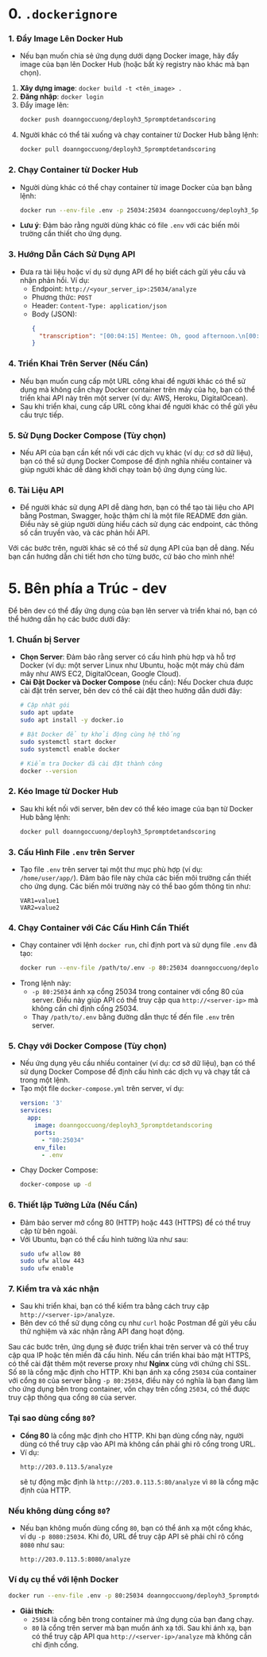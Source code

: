 
# 0. `.dockerignore`

### 1. **Đẩy Image Lên Docker Hub**
   - Nếu bạn muốn chia sẻ ứng dụng dưới dạng Docker image, hãy đẩy image của bạn lên Docker Hub (hoặc bất kỳ registry nào khác mà bạn chọn).

1. **Xây dựng image**: `docker build -t <tên_image> .`
2. **Đăng nhập**: `docker login`
3. Đẩy image lên:
     ```bash
     docker push doanngoccuong/deployh3_5promptdetandscoring
     ```
4. Người khác có thể tải xuống và chạy container từ Docker Hub bằng lệnh:
     ```bash
     docker pull doanngoccuong/deployh3_5promptdetandscoring
     ```

### 2. **Chạy Container từ Docker Hub**
   - Người dùng khác có thể chạy container từ image Docker của bạn bằng lệnh:
     ```bash
     docker run --env-file .env -p 25034:25034 doanngoccuong/deployh3_5promptdetandscoring
     ```
   - **Lưu ý**: Đảm bảo rằng người dùng khác có file `.env` với các biến môi trường cần thiết cho ứng dụng.

### 3. **Hướng Dẫn Cách Sử Dụng API**
   - Đưa ra tài liệu hoặc ví dụ sử dụng API để họ biết cách gửi yêu cầu và nhận phản hồi. Ví dụ:
     - Endpoint: `http://<your_server_ip>:25034/analyze`
     - Phương thức: `POST`
     - Header: `Content-Type: application/json`
     - Body (JSON):
       ```json
       {
         "transcription": "[00:04:15] Mentee: Oh, good afternoon.\n[00:04:32] Mentor: Hello.\n[00:04:35] Mentor: Good afternoon."
       }
       ```

### 4. **Triển Khai Trên Server (Nếu Cần)**
   - Nếu bạn muốn cung cấp một URL công khai để người khác có thể sử dụng mà không cần chạy Docker container trên máy của họ, bạn có thể triển khai API này trên một server (ví dụ: AWS, Heroku, DigitalOcean).
   - Sau khi triển khai, cung cấp URL công khai để người khác có thể gửi yêu cầu trực tiếp.

### 5. **Sử Dụng Docker Compose (Tùy chọn)**
   - Nếu API của bạn cần kết nối với các dịch vụ khác (ví dụ: cơ sở dữ liệu), bạn có thể sử dụng Docker Compose để định nghĩa nhiều container và giúp người khác dễ dàng khởi chạy toàn bộ ứng dụng cùng lúc.

### 6. **Tài Liệu API**
   - Để người khác sử dụng API dễ dàng hơn, bạn có thể tạo tài liệu cho API bằng Postman, Swagger, hoặc thậm chí là một file README đơn giản. Điều này sẽ giúp người dùng hiểu cách sử dụng các endpoint, các thông số cần truyền vào, và các phản hồi API.

Với các bước trên, người khác sẽ có thể sử dụng API của bạn dễ dàng. Nếu bạn cần hướng dẫn chi tiết hơn cho từng bước, cứ báo cho mình nhé!
# 5. Bên phía a Trúc - dev
Để bên dev có thể đẩy ứng dụng của bạn lên server và triển khai nó, bạn có thể hướng dẫn họ các bước dưới đây:

### 1. **Chuẩn bị Server**

   - **Chọn Server**: Đảm bảo rằng server có cấu hình phù hợp và hỗ trợ Docker (ví dụ: một server Linux như Ubuntu, hoặc một máy chủ đám mây như AWS EC2, DigitalOcean, Google Cloud).
   - **Cài Đặt Docker và Docker Compose** (nếu cần): Nếu Docker chưa được cài đặt trên server, bên dev có thể cài đặt theo hướng dẫn dưới đây:
     ```bash
     # Cập nhật gói
     sudo apt update
     sudo apt install -y docker.io

     # Bật Docker để tự khởi động cùng hệ thống
     sudo systemctl start docker
     sudo systemctl enable docker
     
     # Kiểm tra Docker đã cài đặt thành công
     docker --version
     ```

### 2. **Kéo Image từ Docker Hub**

   - Sau khi kết nối với server, bên dev có thể kéo image của bạn từ Docker Hub bằng lệnh:
     ```bash
     docker pull doanngoccuong/deployh3_5promptdetandscoring
     ```

### 3. **Cấu Hình File `.env` trên Server**

   - Tạo file `.env` trên server tại một thư mục phù hợp (ví dụ: `/home/user/app/`). Đảm bảo file này chứa các biến môi trường cần thiết cho ứng dụng. Các biến môi trường này có thể bao gồm thông tin như:
     ```plaintext
     VAR1=value1
     VAR2=value2
     ```

### 4. **Chạy Container với Các Cấu Hình Cần Thiết**

   - Chạy container với lệnh `docker run`, chỉ định port và sử dụng file `.env` đã tạo:
     ```bash
     docker run --env-file /path/to/.env -p 80:25034 doanngoccuong/deployh3_5promptdetandscoring
     ```
   - Trong lệnh này:
     - `-p 80:25034` ánh xạ cổng 25034 trong container với cổng 80 của server. Điều này giúp API có thể truy cập qua `http://<server-ip>` mà không cần chỉ định cổng 25034.
     - Thay `/path/to/.env` bằng đường dẫn thực tế đến file `.env` trên server.

### 5. **Chạy với Docker Compose (Tùy chọn)**

   - Nếu ứng dụng yêu cầu nhiều container (ví dụ: cơ sở dữ liệu), bạn có thể sử dụng Docker Compose để định cấu hình các dịch vụ và chạy tất cả trong một lệnh.
   - Tạo một file `docker-compose.yml` trên server, ví dụ:
     ```yaml
     version: '3'
     services:
       app:
         image: doanngoccuong/deployh3_5promptdetandscoring
         ports:
           - "80:25034"
         env_file:
           - .env
     ```
   - Chạy Docker Compose:
     ```bash
     docker-compose up -d
     ```

### 6. **Thiết lập Tường Lửa (Nếu Cần)**

   - Đảm bảo server mở cổng 80 (HTTP) hoặc 443 (HTTPS) để có thể truy cập từ bên ngoài.
   - Với Ubuntu, bạn có thể cấu hình tường lửa như sau:
     ```bash
     sudo ufw allow 80
     sudo ufw allow 443
     sudo ufw enable
     ```

### 7. **Kiểm tra và xác nhận**

   - Sau khi triển khai, bạn có thể kiểm tra bằng cách truy cập `http://<server-ip>/analyze`.
   - Bên dev có thể sử dụng công cụ như `curl` hoặc Postman để gửi yêu cầu thử nghiệm và xác nhận rằng API đang hoạt động.

Sau các bước trên, ứng dụng sẽ được triển khai trên server và có thể truy cập qua IP hoặc tên miền đã cấu hình. Nếu cần triển khai bảo mật HTTPS, có thể cài đặt thêm một reverse proxy như **Nginx** cùng với chứng chỉ SSL.
Số `80` là cổng mặc định cho HTTP. Khi bạn ánh xạ cổng `25034` của container với cổng `80` của server bằng `-p 80:25034`, điều này có nghĩa là bạn đang làm cho ứng dụng bên trong container, vốn chạy trên cổng `25034`, có thể được truy cập thông qua cổng `80` của server.

### Tại sao dùng cổng `80`?
- **Cổng 80** là cổng mặc định cho HTTP. Khi bạn dùng cổng này, người dùng có thể truy cập vào API mà không cần phải ghi rõ cổng trong URL. 
- Ví dụ:
  ```plaintext
  http://203.0.113.5/analyze
  ```
  sẽ tự động mặc định là `http://203.0.113.5:80/analyze` vì `80` là cổng mặc định của HTTP.

### Nếu không dùng cổng `80`?
- Nếu bạn không muốn dùng cổng `80`, bạn có thể ánh xạ một cổng khác, ví dụ `-p 8080:25034`. Khi đó, URL để truy cập API sẽ phải chỉ rõ cổng `8080` như sau:
  ```plaintext
  http://203.0.113.5:8080/analyze
  ```

### Ví dụ cụ thể với lệnh Docker
```bash
docker run --env-file .env -p 80:25034 doanngoccuong/deployh3_5promptdetandscoring
```

- **Giải thích**:
  - `25034` là cổng bên trong container mà ứng dụng của bạn đang chạy.
  - `80` là cổng trên server mà bạn muốn ánh xạ tới. Sau khi ánh xạ, bạn có thể truy cập API qua `http://<server-ip>/analyze` mà không cần chỉ định cổng.


